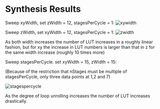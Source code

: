 ﻿# Synthesis Results

Sweep xyWidth, set zWidth = 12, stagesPerCycle = 1:
![xywidth](https://user-images.githubusercontent.com/18479261/46647786-c77ff080-cb46-11e8-9307-58d7ae28fb96.png)


Sweep zWidth, set xyWidth = 12, stagesPerCycle = 1:
![zwidth](https://user-images.githubusercontent.com/18479261/46647787-cbac0e00-cb46-11e8-98f5-977f4fdf2233.png)



As both width increases the number of LUT increases in a roughly linear fashion, but for xy the increase in LUT numbers is larger than that in z for the same width increase (roughly 10 times more)

Sweep stagesPerCycle. set xyWidth = 15, zWidth = 15:

(Because of the restriction that nStages must be multiple of stagesPerCycle, only three data points at 1,2 and 7)

![stagespercycle](https://user-images.githubusercontent.com/18479261/46647789-cd75d180-cb46-11e8-89a8-bc8d42617782.png)

As the degree of loop unrolling increases the number of LUT increases drastically.



